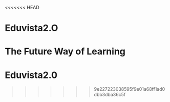 <<<<<<< HEAD
# Eduvista2.O
 The Future Way of Learning
=======
# Eduvista2.0
>>>>>>> 9e227223038595f9e01a68ff1ad0dbb3dba36c5f
